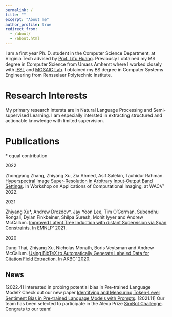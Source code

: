 ```yaml
---
permalink: /
title: ""
excerpt: "About me"
author_profile: true
redirect_from: 
  - /about/
  - /about.html
---
```


I am a first year Ph. D. student in the Computer Science Department, at Virginia Tech advised by [Prof. Lifu Huang](https://wilburone.github.io/). Previously I obtained my MS degree in Computer Science from Umass Amherst where I worked closely with [IESL](http://www.iesl.cs.umass.edu/) and [MOSAIC Lab](https://mosaic.cs.umass.edu/). I obtained my BS degree in Computer Systems Engineering from Rensselaer Polytechnic Institute.

Research Interests
======
My primary research intersts are in Natural Language Processing and Semi-supervised Learning. I am especially intersted in extracting structured and actionable knowledge with limited supervision.

Publications
======
\* equal contribution

2022

Zhongyang Zhang, Zhiyang Xu, Zia Ahmed, Asif Salekin, Tauhidur Rahman. 
[Hyperspectral Image Super-Resolution in Arbitrary Input-Output Band Settings](https://arxiv.org/pdf/2103.10614.pdf). 
In Workshop on Applications of Computational Imaging, at WACV’ 2022.

2021

Zhiyang Xu\*, Andrew Drozdov\*, Jay Yoon Lee, Tim O’Gorman, Subendhu Rongali, Dylan Finkbeiner, Shilpa Suresh, Mohit Iyyer and Andrew McCallum. 
[Improved Latent Tree Induction with distant Supervision via Span Constraints](https://arxiv.org/pdf/2109.05112.pdf). 
In EMNLP’ 2021.

2020

Dung Thai, Zhiyang Xu, Nicholas Monath, Boris Veytsman and Andrew McCallum. 
[Using BibTeX to Automatically Generate Labeled Data for Citation Field Extraction](https://arxiv.org/pdf/2006.05563.pdf). 
In AKBC’ 2020.

News
------
[2022.4] Interested in probing potential bias in Pre-trained Language Model? Check out our new paper [Identifying and Measuring Token-Level Sentiment Bias in Pre-trained Language Models with Prompts](https://arxiv.org/abs/2204.07289).
[2021.11] Our team has been selected to participate in the Alexa Prize [SimBot Challenge](https://www.amazon.science/alexa-prize). Congrats to our team!

<!-- Service
------ -->


